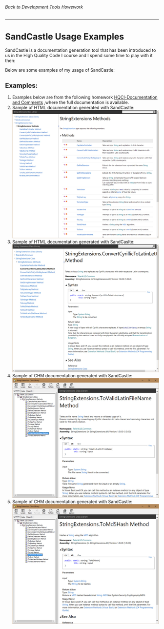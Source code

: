 ###### [Back to Development Tools Howework](../)
-------------------------------------

# SandCastle Usage Examples
SandCastle is a documentation generation tool that has been introduced to us in the High Quality Code I course and I spend some time to play with it then: 

Below are some examples of my usage of SandCastle:
## Examples:
1. Examples below are from the following homework [HQCI-Documentation and Comments](https://github.com/nikolovdeyan/TelerikAcademy/tree/master/09.High_Quality_Code_Part_I/HOMEWORK/HQC_03_HW-Code_Documentation_and_Comments/01.String%20Extensions/Documentation) ,where the full documentation is available.
2. Sample of HTML documentation generated with SandCastle:
![HTML Documentation](./sand-castle1.jpg)
3. Sample of HTML documentation generated with SandCaslte:
![HTML Documentation](./sand-castle2.jpg) 
4. Sample of CHM documentation generated with SandCastle:
![CHM Documentation](./sand-castle3.jpg)
5. Sample of CHM documentation generated with SandCastle:
![CHM Documentation](./sand-castle4.jpg)
